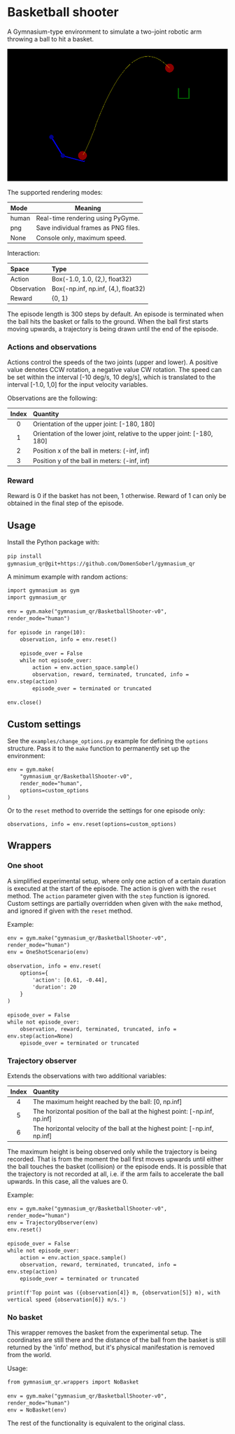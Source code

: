 # Basketball shooter

A Gymnasium-type environment to simulate a two-joint robotic arm throwing a ball to hit a basket.

![BasketballShooter environment](basketball_shooter.png)

The supported rendering modes:

| Mode   | Meaning                              |
|:-------|--------------------------------------|
| human  | Real-time rendering using PyGyme.    |
| png    | Save individual frames as PNG files. |
| None   | Console only, maximum speed.         |

Interaction:

| Space       | Type                                |
|:------------|:------------------------------------|
|Action       | Box(-1.0, 1.0, (2,), float32)       |
|Observation  | Box(-np.inf, np.inf, (4,), float32) |
|Reward       | {0, 1}                              |

The episode length is 300 steps by default. An episode is terminated when the ball hits the basket or falls to the ground. When the ball first starts moving upwards, a trajectory is being drawn until the end of the episode.

### Actions and observations

Actions control the speeds of the two joints (upper and lower). A positive value denotes CCW rotation, a negative value CW rotation. The speed can be set within the interval [-10 deg/s, 10 deg/s], which is translated to the interval [-1.0, 1,0] for the input velocity variables.

Observations are the following:

| Index | Quantity                                                                 |
|:-----:|:-------------------------------------------------------------------------|
|0      | Orientation of the upper joint: [-180, 180]                              |
|1      | Orientation of the lower joint, relative to the upper joint: [-180, 180] |
|2      | Position x of the ball in meters: (-inf, inf)                            |
|3      | Position y of the ball in meters: (-inf, inf)                            |

### Reward

Reward is 0 if the basket has not been, 1 otherwise. Reward of 1 can only be obtained in the final step of the episode.

## Usage

Install the Python package with:

`pip install gymnasium_qr@git+https://github.com/DomenSoberl/gymnasium_qr`

A minimum example with random actions:

```
import gymnasium as gym
import gymnasium_qr

env = gym.make("gymnasium_qr/BasketballShooter-v0", render_mode="human")

for episode in range(10):
    observation, info = env.reset()

    episode_over = False
    while not episode_over:
        action = env.action_space.sample()
        observation, reward, terminated, truncated, info = env.step(action)
        episode_over = terminated or truncated

env.close()
```

## Custom settings

See the `examples/change_options.py` example for defining the `options` structure. Pass it to the `make` function to permanently set up the environment: 

```
env = gym.make(
    "gymnasium_qr/BasketballShooter-v0",
    render_mode="human",
    options=custom_options
)
```

Or to the `reset` method to override the settings for one episode only:

```
observations, info = env.reset(options=custom_options)
```

## Wrappers

### One shoot

A simplified experimental setup, where only one action of a certain duration is executed at the start of the episode. The action is given with the `reset` method. The `action` parameter given with the `step` function is ignored. Custom settings are partially overridden when given with the `make` method, and ignored if given with the `reset` method.

Example:

```
env = gym.make("gymnasium_qr/BasketballShooter-v0", render_mode="human")
env = OneShotScenario(env)

observation, info = env.reset(
    options={
        'action': [0.61, -0.44],
        'duration': 20
    }
)

episode_over = False
while not episode_over:
    observation, reward, terminated, truncated, info = env.step(action=None)
    episode_over = terminated or truncated
```

### Trajectory observer

Extends the observations with two additional variables:

| Index | Quantity                                                                    |
|:-----:|:----------------------------------------------------------------------------|
|4      | The maximum height reached by the ball: [0, np.inf]                         |
|5      | The horizontal position of the ball at the highest point: [-np.inf, np.inf] |
|6      | The horizontal velocity of the ball at the highest point: [-np.inf, np.inf] |

The maximum height is being observed only while the trajectory is being recorded. That is from the moment the ball first moves upwards until either the ball touches the basket (collision) or the episode ends. It is possible that the trajectory is not recorded at all, i.e. if the arm fails to accelerate the ball upwards. In this case, all the values are 0.

Example:

```
env = gym.make("gymnasium_qr/BasketballShooter-v0", render_mode="human")
env = TrajectoryObserver(env)
env.reset()

episode_over = False
while not episode_over:
    action = env.action_space.sample()
    observation, reward, terminated, truncated, info = env.step(action)
    episode_over = terminated or truncated

print(f'Top point was ({observation[4]} m, {observation[5]} m), with vertical speed {observation[6]} m/s.')
```

### No basket

This wrapper removes the basket from the experimental setup. The coordinates are still there and the distance of the ball from the basket is still returned by the 'info' method, but it's physical manifestation is removed from the world.

Usage:

```
from gymnasium_qr.wrappers import NoBasket

env = gym.make("gymnasium_qr/BasketballShooter-v0", render_mode="human")
env = NoBasket(env)
```

The rest of the functionality is equivalent to the original class.
